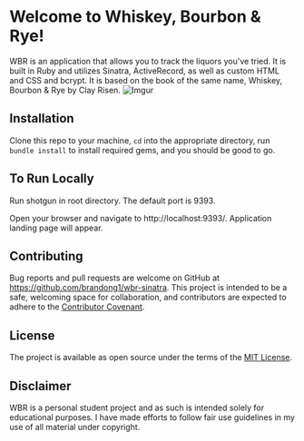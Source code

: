 # Welcome to Whiskey, Bourbon & Rye!

WBR is an application that allows you to track the liquors you've tried. It is built in Ruby and utilizes Sinatra, ActiveRecord, as well as custom HTML and CSS and bcrypt. It is based on the book of the same name, Whiskey, Bourbon & Rye by Clay Risen.
![Imgur](https://i.imgur.com/HIWaZeW.jpg)

## Installation
Clone this repo to your machine, `cd` into the appropriate directory, run `bundle install` to install required gems, and you should be good to go. 

## To Run Locally
Run shotgun in root directory. The default port is 9393.

Open your browser and navigate to http://localhost:9393/. Application landing page will appear.

## Contributing
Bug reports and pull requests are welcome on GitHub at https://github.com/brandong1/wbr-sinatra. This project is intended to be a safe, welcoming space for collaboration, and contributors are expected to adhere to the [Contributor Covenant](http://contributor-covenant.org).

## License
The project is available as open source under the terms of the [MIT License](http://opensource.org/licenses/MIT).

## Disclaimer
WBR is a personal student project and as such is intended solely for educational purposes. I have made efforts to follow fair use guidelines in my use of all material under copyright.
